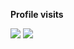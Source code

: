 **Profile visits**

<img src="https://profile-counter.glitch.me/Dolyetyus/count.svg">
<img src="https://github-readme-stats.vercel.app/api/top-langs/?username=Dolyetyus&layout=compact&hide=html">
<!--
**Dolyetyus/Dolyetyus** is a ✨ _special_ ✨ repository because its `README.md` (this file) appears on your GitHub profile.

Here are some ideas to get you started:

- 🔭 I’m currently working on ...
- 🌱 I’m currently learning ...
- 👯 I’m looking to collaborate on ...
- 🤔 I’m looking for help with ...
- 💬 Ask me about ...
- 📫 How to reach me: ...
- 😄 Pronouns: ...
- ⚡ Fun fact: ...
-->
